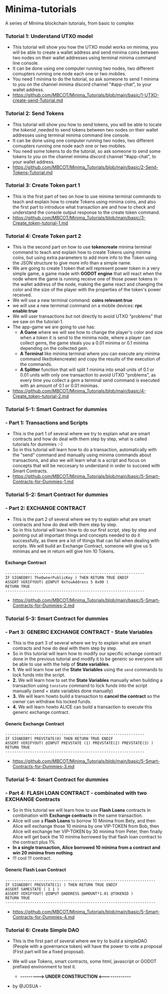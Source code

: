 # Minima-tutorials
A series of Minima blockchain tutorials, from basic to complex

### **Tutorial 1: Understand UTXO model**
  - This tutorial will show you how the UTXO model works on minima, you will be able to create a wallet address and send minima coins between two nodes on their wallet addresses using terminal minima command line console.
  - It can be done using one computer running two nodes, two different comupters running one node each one or two mobiles.
  - You need 1 minima to do the tutorial, so ask someone to send 1 minima to you on the channel minima discord channel "#app-chat", to your wallet address.
  - <https://github.com/MBCOT/Minima_Tutorials/blob/main/basic/1-UTXO-create-send-Tutorial.md>

### **Tutorial 2: Send Tokens**
  - This tutorial will show you how to send tokens, you will be able to locate the _tokenid_  ,needed to send tokens between two nodes on their wallet addresses using terminal minima command line console.
  - It can be done using one computer running two nodes, two different comupters running one node each one or two mobiles.
  - You need some tokens to do the tutorial, so ask someone to send some tokens to you on the channel minima discord channel "#app-chat", to your wallet address.
  - <https://github.com/MBCOT/Minima_Tutorials/blob/main/basic/2-Send-Tokens-Tutorial.md>

### **Tutorial 3: Create Token  part 1**
  - This is the first part of two on how to use minima terminal commands to teach and explain how to create Tokens using minima coins, and also the first part to introduce what transaction are and how to check and understand the console output response to the create token command.
  - <https://github.com/MBCOT/Minima_Tutorials/blob/main/basic/3-Create_token-tutorial-1.md>

### **Tutorial 4: Create Token  part 2**
  - This is the second part on how to use **tokencreate** minima terminal command to teach and explain how to create Tokens using minima coins, but using extra parameters to add more info to the Token using the JSON structure to give more info than a simple name.
  - We are going to create 1 token that will represent power token in a very simple game, a game made with **GODOT engine** that will react when the node where the game is running receive one of those power tokens in the wallet address of the node, making the game react and changing the color and the size of the player with the properties of the token's power received.
  - We will use a new terminal command: **coins relevant:true**
  - we will use a new termimal command on a mobile devices: **rpc enable:true**
  - We will user transactions but not directly to avoid UTXO "problems" that we saw on the tutorial-1.
  - The app-game we are going to use has:
    - **A Game** where we will see how to change the player's color and size when a token it is send to the minima node, where a player can collect gems, the game steals you a 0.01 minima or 0.1 minima depending on the collected gem.
    - **A Terminal** like minima terminal where you can execute any minima command like(tokencreate) and copy the results of the execution of the commands.
    - **A Splitter** function that will split 1 minima into small units of 0.1 or 0.01 units with only one transaction to avoid UTXO "problems", as every time you collect a gem a terminal send command is executed with an amount of 0.1 or 0.01 minimas.
  - <https://github.com/MBCOT/Minima_Tutorials/blob/main/basic/4-Create_token-tutorial-2.md>

### Tutorial 5-1: Smart Contract for dummies
### **- Part 1**: Transactions and Scripts
  - This is the part 1 of several where we try to explain what are smart contracts and how do deal with them step by step, what is called tutorials for dummies :-)
  - So in this tutorial will learn how to do a transaction, automatically with the "send" command and manually using minima commands about transactions, and also we will learn what is a script and focus on concepts that will be neccesary to understand in order to succeed with Smart Contracts.
  - <https://github.com/MBCOT/Minima_Tutorials/blob/main/basic/5-Smart-Contracts-for-Dummies-1.md>

### Tutorial 5-2: Smart Contract for dummies
### **- Part 2**: EXCHANGE CONTRACT
  - This is the part 2 of several where we try to explain what are smart contracts and how do deal with them step by step.
  - So in this tutorial will learn how to do our first script, step by step and pointing out all important things and concepts needed to do it successfully, as there are a lot of things that can fail when dealing with scripts.
  We will build an Exchange Contract, someone will give us 5 minimas and we in return will give him 10 Tokens.

  #### **Exchange Contract**
  ```
  --------------------------------------------------------------
  IF SIGNEDBY( TheOwnerPublicKey ) THEN RETURN TRUE ENDIF
  ASSERT VERIFYOUT( @INPUT 0xYouAddress 5 0x00 )
  RETURN TRUE
  --------------------------------------------------------------
  ```
  - <https://github.com/MBCOT/Minima_Tutorials/blob/main/basic/5-Smart-Contracts-for-Dummies-2.md>

### Tutorial 5-3: Smart Contract for dummies
### **- Part 3**: GENERIC EXCHANGE CONTRACT - State Variables
  - This is the part 3 of several where we try to explain what are smart contracts and how do deal with them step by step.
  - So in this tutorial will learn how to modify our specific echange contract done in the previous tutorial and modify it to be generic so everyone will be able to use with the help of **State variables**.
  - **1.** We will learn how set the **State Variables** using the ` send ` commands to lock funds into the script.
  - **2.** We will learn how to set the **State Variables** manually when building a transaction using ` txnstate ` command to lock funds into the script manually (send + state variables done manually)
  - **3.** We will learn howto build a transaction to **cancel the contract** so the owner can withdraw his locked funds.
  - **4.** We will learn howto ALICE can build a transaction to execute this generic exchange contract.


#### **Generic Exchange Contract**
```
--------------------------------------------------------------
IF SIGNEDBY( PREVSTATE(0) THEN RETURN TRUE ENDIF
ASSERT VERIFYOUT( @INPUT PREVSTATE (1) PREVSTATE(2) PREVSTATE(3) )
RETURN TRUE
--------------------------------------------------------------
```
- <https://github.com/MBCOT/Minima_Tutorials/blob/main/basic/5-Smart-Contracts-for-Dummies-3.md>

### Tutorial 5-4: Smart Contract for dummies
### **- Part 4**: FLASH LOAN CONTRACT - combinated with two EXCHANGE Contracts
  - So in this tutorial we will learn how to use **Flash Loans** contracts in combination with **Exchange contracts** in the same transaction.
  - Alice will use a **Flash Loans** to borrow 10 Minima from Bety, and then Alice will exchange those 10 minima by one VIP-TOKEN from Bob, then Alice will exchange her VIP-TOKEN by 30 minima from Peter,
  then finally Alice will get back the 10 minima borrowed by that flash loan contract to the contract plus 1%
  - **In a single transaction, Alice borrowed 10 minima from a contract and win 20 minima from nothing**.
  - !!! cool !!! contract.

  #### **Generic Flash Loan Contract**
  ```
  -------------------------------------------------------------------
  IF SIGNEDBY( PREVSTATE(1) ) THEN RETURN TRUE ENDIF
  ASSERT SAMESTATE ( 1 1 )
  ASSERT VERIFYOUT( @INPUT @ADDRESS @AMOUNT*1.01 @TOKENID )
  RETURN TRUE
  -------------------------------------------------------------------
  ```
  - <https://github.com/MBCOT/Minima_Tutorials/blob/main/basic/5-Smart-Contracts-for-Dummies-4.md>

### **Tutorial 6: Create Simple DAO**
  - This is the first part of several where we try to build a simpleDAO (People with a governance token) will have the power to vote a proposal (First part will be a fixed proposal).
  - We will use Tokens, smart contracts, some html, javascript or GODOT prefixed environment to test it.
    - **--------->  UNDER CONSTRUCTION  <-------------**

- by @JOSUA  -
